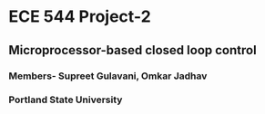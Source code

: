 # ECE 544 Project-2
## Microprocessor-based closed loop control
### Members- Supreet Gulavani, Omkar Jadhav
### Portland State University

